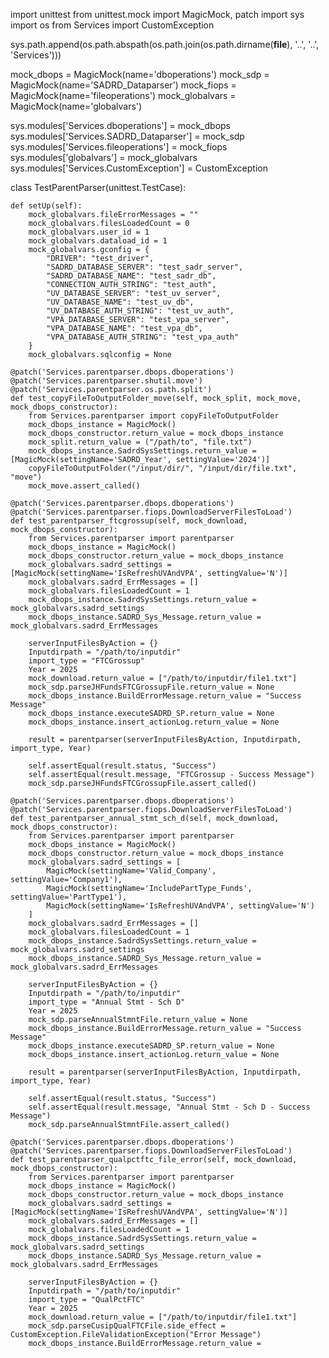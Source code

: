 import unittest
from unittest.mock import MagicMock, patch
import sys
import os
from Services import CustomException

sys.path.append(os.path.abspath(os.path.join(os.path.dirname(__file__), '..', '..', 'Services')))

mock_dbops = MagicMock(name='dboperations')
mock_sdp = MagicMock(name='SADRD_Dataparser')
mock_fiops = MagicMock(name='fileoperations')
mock_globalvars = MagicMock(name='globalvars')

sys.modules['Services.dboperations'] = mock_dbops
sys.modules['Services.SADRD_Dataparser'] = mock_sdp
sys.modules['Services.fileoperations'] = mock_fiops
sys.modules['globalvars'] = mock_globalvars
sys.modules['Services.CustomException'] = CustomException

class TestParentParser(unittest.TestCase):

    def setUp(self):
        mock_globalvars.fileErrorMessages = ""
        mock_globalvars.filesLoadedCount = 0
        mock_globalvars.user_id = 1
        mock_globalvars.dataload_id = 1
        mock_globalvars.gconfig = {
            "DRIVER": "test_driver",
            "SADRD_DATABASE_SERVER": "test_sadr_server",
            "SADRD_DATABASE_NAME": "test_sadr_db",
            "CONNECTION_AUTH_STRING": "test_auth",
            "UV_DATABASE_SERVER": "test_uv_server",
            "UV_DATABASE_NAME": "test_uv_db",
            "UV_DATABASE_AUTH_STRING": "test_uv_auth",
            "VPA_DATABASE_SERVER": "test_vpa_server",
            "VPA_DATABASE_NAME": "test_vpa_db",
            "VPA_DATABASE_AUTH_STRING": "test_vpa_auth"
        }
        mock_globalvars.sqlconfig = None

    @patch('Services.parentparser.dbops.dboperations')
    @patch('Services.parentparser.shutil.move')
    @patch('Services.parentparser.os.path.split')
    def test_copyFileToOutputFolder_move(self, mock_split, mock_move, mock_dbops_constructor):
        from Services.parentparser import copyFileToOutputFolder
        mock_dbops_instance = MagicMock()
        mock_dbops_constructor.return_value = mock_dbops_instance
        mock_split.return_value = ("/path/to", "file.txt")
        mock_dbops_instance.SadrdSysSettings.return_value = [MagicMock(settingName='SADRD_Year', settingValue='2024')]
        copyFileToOutputFolder("/input/dir/", "/input/dir/file.txt", "move")
        mock_move.assert_called()

    @patch('Services.parentparser.dbops.dboperations')
    @patch('Services.parentparser.fiops.DownloadServerFilesToLoad')
    def test_parentparser_ftcgrossup(self, mock_download, mock_dbops_constructor):
        from Services.parentparser import parentparser
        mock_dbops_instance = MagicMock()
        mock_dbops_constructor.return_value = mock_dbops_instance
        mock_globalvars.sadrd_settings = [MagicMock(settingName='IsRefreshUVAndVPA', settingValue='N')]
        mock_globalvars.sadrd_ErrMessages = []
        mock_globalvars.filesLoadedCount = 1
        mock_dbops_instance.SadrdSysSettings.return_value = mock_globalvars.sadrd_settings
        mock_dbops_instance.SADRD_Sys_Message.return_value = mock_globalvars.sadrd_ErrMessages

        serverInputFilesByAction = {}
        Inputdirpath = "/path/to/inputdir"
        import_type = "FTCGrossup"
        Year = 2025
        mock_download.return_value = ["/path/to/inputdir/file1.txt"]
        mock_sdp.parseJHFundsFTCGrossupFile.return_value = None
        mock_dbops_instance.BuildErrorMessage.return_value = "Success Message"
        mock_dbops_instance.executeSADRD_SP.return_value = None
        mock_dbops_instance.insert_actionLog.return_value = None

        result = parentparser(serverInputFilesByAction, Inputdirpath, import_type, Year)

        self.assertEqual(result.status, "Success")
        self.assertEqual(result.message, "FTCGrossup - Success Message")
        mock_sdp.parseJHFundsFTCGrossupFile.assert_called()

    @patch('Services.parentparser.dbops.dboperations')
    @patch('Services.parentparser.fiops.DownloadServerFilesToLoad')
    def test_parentparser_annual_stmt_sch_d(self, mock_download, mock_dbops_constructor):
        from Services.parentparser import parentparser
        mock_dbops_instance = MagicMock()
        mock_dbops_constructor.return_value = mock_dbops_instance
        mock_globalvars.sadrd_settings = [
            MagicMock(settingName='Valid_Company', settingValue='Company1'),
            MagicMock(settingName='IncludePartType_Funds', settingValue='PartType1'),
            MagicMock(settingName='IsRefreshUVAndVPA', settingValue='N')
        ]
        mock_globalvars.sadrd_ErrMessages = []
        mock_globalvars.filesLoadedCount = 1
        mock_dbops_instance.SadrdSysSettings.return_value = mock_globalvars.sadrd_settings
        mock_dbops_instance.SADRD_Sys_Message.return_value = mock_globalvars.sadrd_ErrMessages

        serverInputFilesByAction = {}
        Inputdirpath = "/path/to/inputdir"
        import_type = "Annual Stmt - Sch D"
        Year = 2025
        mock_sdp.parseAnnualStmntFile.return_value = None
        mock_dbops_instance.BuildErrorMessage.return_value = "Success Message"
        mock_dbops_instance.executeSADRD_SP.return_value = None
        mock_dbops_instance.insert_actionLog.return_value = None

        result = parentparser(serverInputFilesByAction, Inputdirpath, import_type, Year)

        self.assertEqual(result.status, "Success")
        self.assertEqual(result.message, "Annual Stmt - Sch D - Success Message")
        mock_sdp.parseAnnualStmntFile.assert_called()

    @patch('Services.parentparser.dbops.dboperations')
    @patch('Services.parentparser.fiops.DownloadServerFilesToLoad')
    def test_parentparser_qualpctftc_file_error(self, mock_download, mock_dbops_constructor):
        from Services.parentparser import parentparser
        mock_dbops_instance = MagicMock()
        mock_dbops_constructor.return_value = mock_dbops_instance
        mock_globalvars.sadrd_settings = [MagicMock(settingName='IsRefreshUVAndVPA', settingValue='N')]
        mock_globalvars.sadrd_ErrMessages = []
        mock_globalvars.filesLoadedCount = 1
        mock_dbops_instance.SadrdSysSettings.return_value = mock_globalvars.sadrd_settings
        mock_dbops_instance.SADRD_Sys_Message.return_value = mock_globalvars.sadrd_ErrMessages

        serverInputFilesByAction = {}
        Inputdirpath = "/path/to/inputdir"
        import_type = "QualPctFTC"
        Year = 2025
        mock_download.return_value = ["/path/to/inputdir/file1.txt"]
        mock_sdp.parseCusipQualFTCFile.side_effect = CustomException.FileValidationException("Error Message")
        mock_dbops_instance.BuildErrorMessage.return_value =
